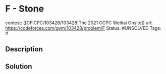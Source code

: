 # F - Stone

contest: [[CFICPC/103428/103428|The 2021 CCPC Weihai Onsite]]
url: https://codeforces.com/gym/103428/problem/F
Status: #UNSOLVED
Tags: #

## Description

## Solution

